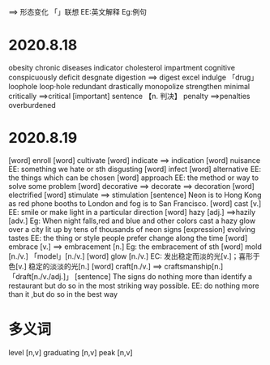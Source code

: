 ==> 形态变化
「」联想
EE:英文解释
Eg:例句
# 2020.8.18
obesity 
chronic diseases 
indicator 
cholesterol
impartment 
cognitive
conspicuously
deficit
desgnate
digestion 
    ==> digest
excel
indulge 
    「drug」
loophole 
    loop·hole
redundant
drastically
monopolize 
strengthen
minimal
critically 
    ==>critical [important]
sentence 【n. 判决】
penalty 
    ==>penalties
overburdened

# 2020.8.19
[word] enroll
[word] cultivate 
[word] indicate 
        ==> indication
[word] nuisance 
        EE: something we hate or sth disgusting 
[word] infect
[word] alternative
        EE: the things which can be chosen
[word] approach
        EE: the method or way to solve some problem
[word] decorative
        ==> decorate
        ==> decoration
[word] electrified
[word] stimulate
        ==> stimulation
[sentence] 
       Neon is to Hong Kong as red phone booths to London and fog is to San Francisco.
[word] cast [v.]
        EE: smile or make light in a particular direction 
[word] hazy [adj.]
        ==>hazily [adv.]
        Eg: When night falls,red and blue and other colors cast a hazy glow over a city lit up by tens of thousands of neon signs
[expression] evolving tastes
        EE: the thing or style people prefer change along the time
[word] embrace [v.]
        ==> embracement [n.]
        Eg: the embracement of sth
[word] mold [n./v.]
        「model」[n./v.]
[word] glow [n./v.]
        EC: 发出稳定而淡的光[v.]；喜形于色[v.]
            稳定的淡淡的光[n.]
[word] craft[n./v.]
        ==> craftsmanship[n.]
        「draft[n./v./adj.]」
[sentence]
        The signs do nothing more than identify a restaurant but do so in the most striking way possible.
        EE: do nothing more than it ,but do so in the best way





# 多义词
level [n,v]
graduating [n,v]
peak [n,v]



